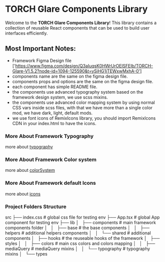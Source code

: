 # TORCH Glare Components Library 

Welcome to the **TORCH Glare Components Library**! This library contains a collection of reusable React components that can be used to build user interfaces efficiently.

## Most Important Notes:

- Framework Figma Design file ['https://www.figma.com/design/Q3aIuqsK0HWrUrOElSFEIb/TORCH-Glare-V1.5.2?node-id=1094-125590&t=ySiHG1iTEWxwMxhA-0']
- components name are the same on the figma design file.
- components props and options are the same on the figma design file.
- each component has simple README file.
- the components use advanced typography system based on the framework design system, we use scss mixins.
- the components use advanced color mapping system by using normal CSS vars inside scss files, with that we have more than a single color mod, we have dark, light, default mods.
- we use font icons of RemixIcons library, you should import RemixIcons CDN in your index.html to have the icons.


### More About Framework Typography
more about [typography](typography.md)

### More About Framework Color system
more about [colorSystem](colorsSystem.md)

### More About Framework default Icons  
more about [icons](icons.md)



### Project Folders Structure
src
├── index.css                      # global css file for testing env
├── App.tsx                        # global App component for testing env
├── lib
│   ├── components                 # main framework components folder
│   │   ├── base                   # the base components 
│   │   ├── helpers                # additional helpers components
│   │   └── shared                 # additional components
│   ├── hooks                      # the reuseable hooks of the framework
│   ├── styles
│   │   ├── colors                 # main css colors and colors mapping
│   │   ├── mediaQuery             # mediaQuery mixins
│   │   └── typography             # typography mixins
│   └── types  
        








